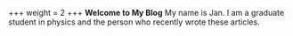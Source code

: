 +++
weight = 2
+++
__Welcome to My Blog__
 My name is Jan. I am a graduate student in physics and the person who recently wrote these articles.
